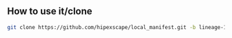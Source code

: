 ## How to use it/clone

```bash
git clone https://github.com/hipexscape/local_manifest.git -b lineage-14 .repo/local_manifests
```
